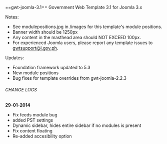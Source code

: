 ==gwt-joomla-3.1==
Government Web Template 3.1 for Joomla 3.x

Notes:
* See modulepositions.jpg in /images for this template's module positions.
* Banner width should be 1250px
* Any content in the masthead area should NOT EXCEED 100px.
* For experienced Joomla users, please report any template issues to gwtsupport@i.gov.ph.

Updates:
* Foundation framework updated to 5.3
* New module positions
* Bug fixes for template overrides from gwt-joomla-2.2.3

###### CHANGE LOGS
**29-01-2014**
- Fix feeds module bug
- added PST settings
- Dynamic sidebar, hides entire sidebar if no modules is present
- Fix content floating
- Re-added accesibility option
